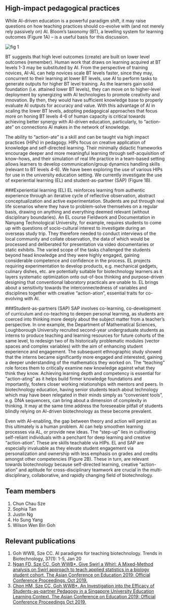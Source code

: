 ## High-impact pedagogical practices
While AI-driven education is a powerful paradigm shift, it may raise questions on how teaching practices should co-evolve with (and not merely rely passively on) AI. Bloom’s taxonomy (BT), a levelling system for learning outcomes (Figure 1A) – is a useful basis for this discussion. 

![fig 1](/images/hips_fig1.tiff)

BT suggests that high level outcomes (create) are built on lower level outcomes (remember). Human work that draws on learning acquired at BT levels 1-3 may be substituted by AI. From the perspective of training novices, AI-AL can help novices scale BT levels faster, since they may, concurrent to their learning at lower BT levels, use AI to perform tasks to generate outputs for higher BT level training. As the learners gain solid foundation (i.e. attained lower BT levels), they can move on to higher-level deployment by synergizing with AI technologies to promote creativity and innovation. By then, they would have sufficient knowledge base to properly evaluate AI outputs for accuracy and value. With this advantage of AI in scaling the lower BT levels, adopting pedagogical approaches that focus more on honing BT levels 4-6 of human capacity is critical towards achieving better synergy with AI-driven education, particularly, to “action-ate” on connections AI makes in the network of knowledge.

The ability to “action-ate” is a skill and can be taught via high impact practices (HIPs) in pedagogy. HIPs focus on creative application of knowledge and self-directed learning. Their minimally didactic frameworks encourage deeper and more meaningful learning through self-acquisition of know-hows, and their simulation of real life practice in a team-based setting allows learners to develop communication/group dynamics handling skills (relevant to BT levels 4-6). We have been exploring the use of various HIPs for use in the university education setting. We currently investigate the use of experiential learning (EL) and student-as-partner (SAP) (Figure 1B).

###Experiential learning (EL)
EL reinforces learning from authentic experience through an iterative cycle of reflective observation, abstract conceptualization and active experimentation.  Students are put through real life scenarios where they have to problem-solve themselves on a regular basis, drawing on anything and everything deemed relevant (without disciplinary boundaries). An EL course Fieldwork and Documentation in Nanyang Technological University, for example, requires students to come up with questions of socio-cultural interest to investigate during an overseas study trip. They therefore needed to conduct interviews of the local community and collate observation, the data of which would be processed and deliberated for presentation via video documentaries or static exhibits. The varied scope of the tasks challenged the students beyond head knowledge and they were highly engaged, gaining considerable competence and confidence in the process. EL projects requiring experimentation to develop products, e.g. mechanical gadgets, culinary dishes, etc. are potentially suitable for biotechnology learners as it layers systematic optimization onto out-of-box thinking and purpose-driven designing that conventional laboratory practicals are unable to. EL brings about a sensitivity towards the interconnectedness of variables and disciplines together with creative “action-ation”,  essential traits for co-evolving with AI. 

###Student-as-partners (SAP)
SAP involves co-learning, co-development of curriculum and co-teaching  to deepen personal learning, as students are coerced into thinking more deeply about the subject matter from a teacher’s perspective. In one example, the Department of Mathematical Sciences, Loughborough University recruited second-year undergraduate students as interns to produce teaching and learning resources for future cohorts of the same level, to redesign two of its historically problematic modules (vector spaces and complex variables) with the aim of enhancing student experience and engagement. The subsequent ethnographic study showed that the interns became significantly more engaged and interested, gaining a deeper understanding of the mathematics they worked on. The “teaching” role forces them to critically examine new knowledge against what they think they know. Achieving learning depth and competency is essential for “action-ating” as it helps build firmer knowledge foundations and importantly, fosters closer working relationships with mentors and peers. In biotechnology education, having senior students teach about technology which may have been relegated in their minds simply as “convenient tools”, e.g. DNA sequencers, can bring about a dimension of complexity in thinking. It may at the same time address the foreseeable pitfall of students blindly relying on AI-driven biotechnology as these become prevalent.

Even with AI-enabling, the gap between theory and action will persist as this ultimately is a human problem. AI can help smoothen learning processes via AL, or provide new ideas. The “step-up” lies in cultivating self-reliant individuals with a penchant for deep learning and creative “action-ation”. These are skills teachable via HIPs. EL and SAP are especially invaluable as they elevate student engagement via personalization and ownership with less emphasis on grades and credits amongst other competencies (Figure 2B). These in turn, are relevant towards biotechnology because self-directed learning, creative “action-ation” and aptitude for cross-disciplinary teamwork are crucial in the multi-disciplinary, collaborative, and rapidly changing field of biotechnology.

## Team members
1. Chun Chau Sze
2. Sophia Tan
3. Justin Ng
4. Ho Sung Yang
5. Wilson Wen Bin Goh

## Relevant publications
1. Goh WWB, Sze CC. AI paradigms for teaching biotechnology. Trends in Biotechnology, 37(1): 1-5, Jan 20
2. [Ngan FD, Sze CC, Goh WWB*. Give Swirl a Whirl: A Mixed-Method analysis on Swirl approach to teach applied statistics in a biology student cohort. The Asian Conference on Education 2019: Official Conference Proceedings, Oct 2019.](https://papers.iafor.org/submission53639/)
3. [Chon HM, Sze CC, Goh WWB*. An Investigation into the Efficacy of Students-as-partner Pedagogy in a Singapore University Education Learning Context. The Asian Conference on Education 2019: Official Conference Proceedings Oct 2019.](https://papers.iafor.org/submission53640/)

